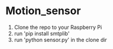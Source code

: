 # Motion_sensor

1. Clone the repo to your Raspberry Pi
2. run 'pip install smtplib'
3. run 'python sensor.py' in the clone dir


